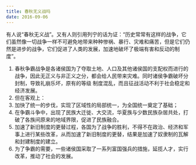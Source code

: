 ```yaml
---
title: 春秋无义战吗
date: 2016-09-06
---
```

有人说“春秋无义战”。又有人则引用列宁的话为证：“历史常常有这样的战争，它们虽然像一切战争一样不可避免地带来种种惨祸、暴行、灾难和痛苦，但是它们仍然是进步的战争，它们促进了人类的发展，加速地破坏了极端有害和反动的制度”。

1. 春秋争霸战争是各诸侯国为了夺取土地、人口及其他诸侯国的支配权而进行的战争，因此无正义与非正义之分，都会给人民带来灾难。同时诸侯争霸破坏分封制，导致礼崩乐坏，原有的等级 制度混乱，而且征战活动不利于社会稳定和经济发展。
2. 但在客观上：
  1. 加快了统一的步伐，实现了区域性的局部统一，为全国统一奠定了基础；
  2. 在争霸斗争中，出现了民族大迁徙、大交流，华夏族与少数民族杂居共处，打破了各族间原来的地域界限，促进了民族融合。
  3. 加速了新旧制度的更替过程，各国为了战争的胜利，不得不在政治、经济和军事上进行某些改革，从而加速了新旧制度的更替，结果是加速了奴隶制的瓦解和封建制度的建立。
  4. 为了争霸的需要，一些诸侯国采取了一系列富国强兵的措施，延揽人才，实行改革，推动了社会的发展。
